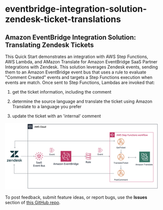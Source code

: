 # eventbridge-integration-solution-zendesk-ticket-translations
## Amazon EventBridge Integration Solution: Translating Zendesk Tickets

This Quick Start demonstrates an integration with AWS Step Functions, AWS Lambda, and AMazon Translate for Amazon EventBridge SaaS Partner Integrations with Zendesk. This solution leverages Zendesk events, sending them to an Amazon EventBridge event bus that uses a rule to evaluate "Comment Created" events and targets a Step Functions execution when events are match. Once sent to Step Functions, Lambdas are invoked that:

1) get the ticket information, including the comment

2) determine the source language and translate the ticket using Amazon Translate to a language you prefer

3) update the ticket with an 'internal' comment

![Quick Start architecture for EventBridge Integration Solution: Zendesk Translate](https://github.com/aws-quickstart/eventbridge-integration-solution-zendesk-ticket-translations/raw/master/images/eventbridge-zendesk-translate.png)


To post feedback, submit feature ideas, or report bugs, use the **Issues** section of [this GitHub repo](https://github.com/aws-quickstart/eventbridge-integration-solution-zendesk-ticket-translations).